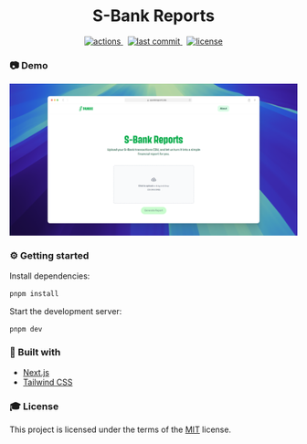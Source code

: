 <div align="center">
  <h1>S-Bank Reports</h1>
  <a href="https://github.com/hagelstam/s-bank-reports/actions">
    <img src="https://github.com/hagelstam/s-bank-reports/actions/workflows/ci.yml/badge.svg" alt="actions" />
  </a>
  &nbsp;
  <a href="https://github.com/hagelstam/s-bank-reports/commits/main">
    <img src="https://img.shields.io/github/last-commit/hagelstam/s-bank-reports" alt="last commit" />
  </a>
  &nbsp;
  <a href="https://github.com/hagelstam/s-bank-reports/blob/main/LICENSE">
    <img src="https://img.shields.io/github/license/hagelstam/s-bank-reports.svg" alt="license" />
  </a>
</div>

### 📷 Demo

<a href="https://spankkiraportti.site">
  <img src="./src/app/opengraph-image.png" alt="screenshot" width="800"/>
</a>

### ⚙️ Getting started

Install dependencies:

```bash
pnpm install
```

Start the development server:

```bash
pnpm dev
```

### 👾 Built with

- [Next.js](https://nextjs.org/)
- [Tailwind CSS](https://tailwindcss.com/)

### 🎓 License

This project is licensed under the terms of the [MIT](https://choosealicense.com/licenses/mit/) license.
